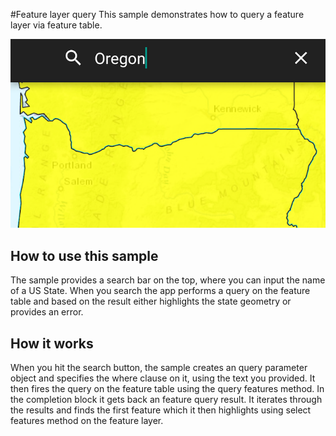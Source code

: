 #Feature layer query
This sample demonstrates how to query a feature layer via feature table.

![Feature Layer Query App](feature-layer-query.png)

## How to use this sample
The sample provides a search bar on the top, where you can input the name of a US State. When you search the app performs a query on the feature table and based on the result either highlights the state geometry or provides an error.

## How it works
When you hit the search button, the sample creates an query parameter object and specifies the where clause on it, using the text you provided. It then fires the query on the feature table using the query features method. In the completion block it gets back an feature query result. It iterates through the results and finds the first  feature which it then highlights using select features method on the feature layer.
